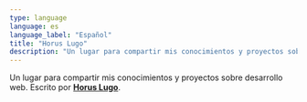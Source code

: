 ```yaml
---
type: language
language: es
language_label: "Español"
title: "Horus Lugo"
description: "Un lugar para compartir mis conocimientos y proyectos sobre desarrollo web."
---
```


Un lugar para compartir mis conocimientos y proyectos sobre desarrollo web. Escrito por **[Horus Lugo](https://mobile.twitter.com/HorusGoul)**.
